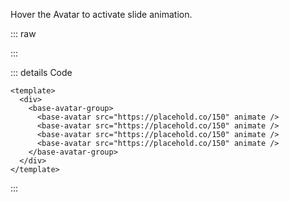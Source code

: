 Hover the Avatar to activate slide animation.

::: raw

<ClientOnly>
  <AvatarAnimate />
</ClientOnly>

:::

::: details Code

```vue
<template>
  <div>
    <base-avatar-group>
      <base-avatar src="https://placehold.co/150" animate />
      <base-avatar src="https://placehold.co/150" animate />
      <base-avatar src="https://placehold.co/150" animate />
      <base-avatar src="https://placehold.co/150" animate />
    </base-avatar-group>
  </div>
</template>
```

:::
